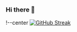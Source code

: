 ### Hi there 👋


!--center [![GitHub Streak](https://streak-stats.demolab.com?user=Smytisy&theme=blood-dark)](https://git.io/streak-stats)
 
<!--
**Smytisy/Smytisy** is a ✨ _special_ ✨ repository because its `README.md` (this file) appears on your GitHub profile.

Here are some ideas to get you started:

- 🔭 I’m currently working on ...
- 🌱 I’m currently learning ...
- 👯 I’m looking to collaborate on ...
- 🤔 I’m looking for help with ...
- 💬 Ask me about ...
- 📫 How to reach me: ...
- 😄 Pronouns: ...
- ⚡ Fun fact: ...
-->
